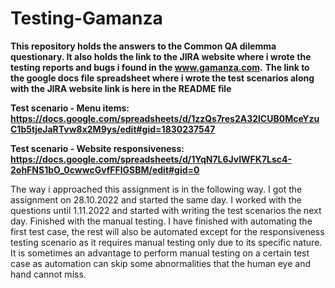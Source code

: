# Testing-Gamanza

**This repository holds the answers to the Common QA dilemma questionary. It also holds the link to the JIRA website where i wrote the testing reports and bugs i found in
the www.gamanza.com.**
**The link to the google docs file spreadsheet where i wrote the test scenarios along with the JIRA website link is here in the README file**

**Test scenario - Menu items: https://docs.google.com/spreadsheets/d/1zzQs7res2A32lCUB0MceYzuC1b5tjeJaRTvw8x2M9ys/edit#gid=1830237547**

**Test scenario - Website responsiveness: https://docs.google.com/spreadsheets/d/1YqN7L6JvIWFK7Lsc4-2ohFNS1bO_0cwwcGvfFFlGSBM/edit#gid=0**

The way i approached this assignment is in the following way. I got the assignment on 28.10.2022 and started the same day. I worked with the questions until 1.11.2022 and
started with writing the test scenarios the next day. Finished with the manual testing. I have finished with automating the first test case, the rest will also be automated except for the responsiveness testing scenario as it requires manual testing only due to its specific nature. It is sometimes an advantage to perform manual testing on a certain test case as automation can skip some abnormalities that the human eye and hand cannot miss.

